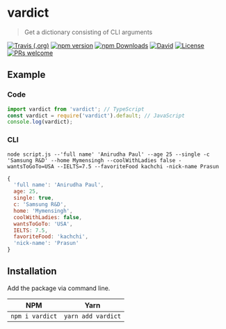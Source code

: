 # vardict

> Get a dictionary consisting of CLI arguments

[![Travis (.org)](https://img.shields.io/travis/maacpiash/vardict?logo=travis&style=flat-square)](https://travis-ci.org/maacpiash/vardict)
[![npm version](https://img.shields.io/npm/v/vardict.svg?logo=npm&style=flat-square)](https://npm.im/vardict)
[![npm Downloads](https://img.shields.io/npm/dt/vardict.svg?logo=node.js&style=flat-square)](https://npm.im/vardict)
[![David](https://img.shields.io/david/dev/maacpiash/vardict?logo=node.js&style=flat-square)](https://github.com/maacpiash/vardict/blob/master/package.json#L25)
[![License](https://img.shields.io/github/license/maacpiash/vardict.svg?logo=open-source-initiative&style=flat-square)](https://github.com/maacpiash/vardict/blob/master/LICENSE)
[![PRs welcome](https://img.shields.io/badge/PRs-welcome-brightgreen.svg?logo=github&style=flat-square)](https://github.com/maacpiash/vardict/compare)

## Example

### Code

```TypeScript
import vardict from 'vardict'; // TypeScript
const vardict = require('vardict').default; // JavaScript
console.log(vardict);
```

### CLI

```Shell
node script.js --'full name' 'Anirudha Paul' --age 25 --single -c 'Samsung R&D' --home Mymensingh --coolWithLadies false -wantsToGoTo=USA --IELTS=7.5 --favoriteFood kachchi -nick-name Prasun
```

```JavaScript
{
  'full name': 'Anirudha Paul',
  age: 25,
  single: true,
  c: 'Samsung R&D',
  home: 'Mymensingh',
  coolWithLadies: false,
  wantsToGoTo: 'USA',
  IELTS: 7.5,
  favoriteFood: 'kachchi',
  'nick-name': 'Prasun'
}
```

## Installation

Add the package via command line.

| NPM | Yarn |
| --- | --- |
| `npm i vardict` | `yarn add vardict` |
